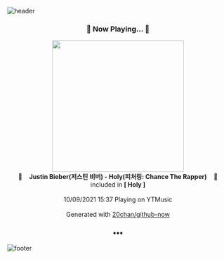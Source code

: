 ![header](https://capsule-render.vercel.app/api?type=wave&height=170&section=header&text=Hi.%20I'm%20SHIFT&fontColor=090707&fontAlignX=45&fontAlignY=65&fontSize=100)

<h3 align="center">🎵 Now Playing... 🎵</h3>
<p align="center">
  <a href="https://music.youtube.com/watch?v=4j6ZYUXj24o">
    <img width="300" src="https://lh3.googleusercontent.com/rhjGmaqXfkddHYKBb2_IknkG9wE5kSneviJ9y5dz0Uu3qO4Hb6tVGTgyPVmDmoQhFq1o-NJRUZ6Sw1wg">
  </a>
  <br>
  🎵&nbsp&nbsp&nbsp <b>Justin Bieber(저스틴 비버) - Holy(피처링: Chance The Rapper)</b> &nbsp&nbsp&nbsp🎵
  <br>
  included in <b>[ Holy ]</b>
  
  <br />
  <br />
  10/09/2021 15:37 Playing on YTMusic
  <br />
  <br />
  Generated with <a href="https://github.com/20chan/github-now">20chan/github-now</a>
</p>

<h3 align="center">•••</h3>

![footer](https://capsule-render.vercel.app/api?type=wave&height=150&section=footer)
